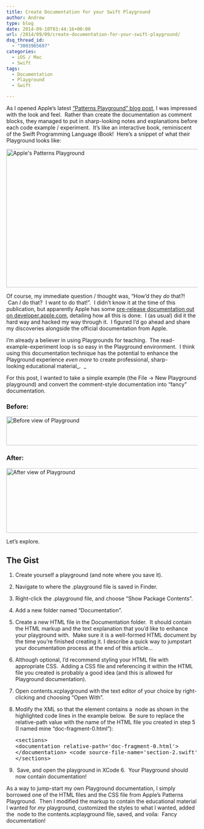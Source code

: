 ```yaml
---
title: Create Documentation for your Swift Playground
author: Andrew
type: blog
date: 2014-09-10T03:44:16+00:00
url: /2014/09/09/create-documentation-for-your-swift-playground/
dsq_thread_id:
  - "3003965697"
categories:
  - iOS / Mac
  - Swift
tags:
  - Documentation
  - Playground
  - Swift

---
```

As I opened Apple&#8217;s latest <a title="Apple Swift Developer Blog - Patterns Playground" href="https://developer.apple.com/swift/blog/?id=13" target="_blank">&#8220;Patterns Playground&#8221; blog post</a>, I was impressed with the look and feel.  Rather than create the documentation as comment blocks, they managed to put in sharp-looking notes and explanations before each code example / experiment.  It&#8217;s like an interactive book, reminiscent of the Swift Programming Language iBook!  Here&#8217;s a snippet of what their Playground looks like:

[<img class="alignnone size-large wp-image-4771" src="http://www.andrewcbancroft.com/wp-content/uploads/2014/09/Patterns_playground-1024x511.png" alt="Apple's Patterns Playground" width="730" height="364" srcset="https://www.andrewcbancroft.com/wp-content/uploads/2014/09/Patterns_playground-1024x511.png 1024w, https://www.andrewcbancroft.com/wp-content/uploads/2014/09/Patterns_playground-300x149.png 300w, https://www.andrewcbancroft.com/wp-content/uploads/2014/09/Patterns_playground.png 1080w" sizes="(max-width: 730px) 100vw, 730px" />][1]

Of course, my immediate question / thought was, &#8220;How&#8217;d they _do_ that?!  Can _I_ do that?  I want to do that!&#8221;.  I didn&#8217;t know it at the time of this publication, but apparently Apple has some <a title="Apple Developer Documentation - Interactive Learning Playgrounds" href="https://developer.apple.com/library/prerelease/ios/documentation/Swift/Reference/Playground_Ref/Chapters/InteractiveLearning.html" target="_blank">pre-release documentation out on developer.apple.com</a>, detailing how all this is done.  I (as usual) did it the hard way and hacked my way through it.  I figured I&#8217;d go ahead and share my discoveries alongside the official documentation from Apple.

I&#8217;m already a believer in using Playgrounds for teaching.  The read-example-experiment loop is so easy in the Playground environment.  I think using this documentation technique has the potential to enhance the Playground experience _even more_ to create professional, sharp-looking educational material_.  _

For this post, I wanted to take a simple example (the File -> New Playground playground) and convert the comment-style documentation into &#8220;fancy&#8221; documentation.

### Before:

[<img class="alignnone size-large wp-image-4751" src="http://www.andrewcbancroft.com/wp-content/uploads/2014/09/MyPlayground_WithDocumentation_playground_before-1024x108.png" alt="Before view of Playground" width="730" height="76" srcset="https://www.andrewcbancroft.com/wp-content/uploads/2014/09/MyPlayground_WithDocumentation_playground_before-1024x108.png 1024w, https://www.andrewcbancroft.com/wp-content/uploads/2014/09/MyPlayground_WithDocumentation_playground_before-300x31.png 300w, https://www.andrewcbancroft.com/wp-content/uploads/2014/09/MyPlayground_WithDocumentation_playground_before.png 1142w" sizes="(max-width: 730px) 100vw, 730px" />][2]

### After:

[<img class="alignnone size-large wp-image-4761" src="http://www.andrewcbancroft.com/wp-content/uploads/2014/09/MyPlayground_WithDocumentation_playground_after-1024x239.png" alt="After view of Playground" width="730" height="170" srcset="https://www.andrewcbancroft.com/wp-content/uploads/2014/09/MyPlayground_WithDocumentation_playground_after-1024x239.png 1024w, https://www.andrewcbancroft.com/wp-content/uploads/2014/09/MyPlayground_WithDocumentation_playground_after-300x70.png 300w, https://www.andrewcbancroft.com/wp-content/uploads/2014/09/MyPlayground_WithDocumentation_playground_after.png 1139w" sizes="(max-width: 730px) 100vw, 730px" />][3]

Let&#8217;s explore.

## The Gist

  1. Create yourself a playground (and note where you save it).
  2. Navigate to where the .playground file is saved in Finder.
  3. Right-click the .playground file, and choose &#8220;Show Package Contents&#8221;.
  4. Add a new folder named &#8220;Documentation&#8221;.
  5. Create a new HTML file in the Documentation folder.  It should contain the HTML markup and the text explanation that you&#8217;d like to enhance your playground with.  Make sure it is a well-formed HTML document by the time you&#8217;re finished creating it. I describe a quick way to jumpstart your documentation process at the end of this article&#8230;
  6. Although optional, I&#8217;d recommend styling your HTML file with appropriate CSS.  Adding a CSS file and referencing it within the HTML file you created is probably a good idea (and this is allowed for Playground documentation).
  7. Open contents.xcplayground with the text editor of your choice by right-clicking and choosing &#8220;Open With&#8221;.
  8. Modify the XML so that the <sections> element contains a <span class="lang:default decode:true  crayon-inline "><documentation></span> node as shown in the highlighted code lines in the example below.  Be sure to replace the relative-path value with the name of the HTML file you created in step 5 (I named mine &#8220;doc-fragment-0.html&#8221;): <pre class="lang:xhtml mark:2-3 decode:true " title="contents.xcplayground Snippet">&lt;sections&gt;
        &lt;documentation relative-path='doc-fragment-0.html'&gt;
        &lt;/documentation&gt;
        &lt;code source-file-name='section-2.swift'/&gt;
&lt;/sections&gt;</pre>

  9.  Save, and open the playground in XCode 6.  Your Playground should now contain documentation!

As a way to jump-start my own Playground documentation, I simply borrowed one of the HTML files and the CSS file from Apple&#8217;s Patterns Playground.  Then I modified the markup to contain the educational material I wanted for _my_ playground, customized the styles to what I wanted, added the <span class="lang:default decode:true  crayon-inline "><documentation></span> node to the contents.xcplayground file, saved, and voila:  Fancy documentation!

&nbsp;

 [1]: http://www.andrewcbancroft.com/wp-content/uploads/2014/09/Patterns_playground.png
 [2]: http://www.andrewcbancroft.com/wp-content/uploads/2014/09/MyPlayground_WithDocumentation_playground_before.png
 [3]: http://www.andrewcbancroft.com/wp-content/uploads/2014/09/MyPlayground_WithDocumentation_playground_after.png